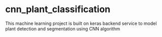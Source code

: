 # cnn_plant_classification
This machine learning project is built on keras backend service to model plant detection and segmentation using CNN algorithm
